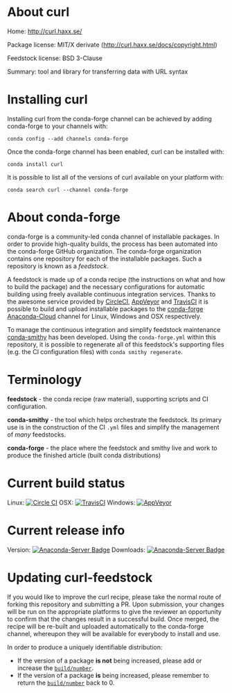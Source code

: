 About curl
==========

Home: http://curl.haxx.se/

Package license: MIT/X derivate (http://curl.haxx.se/docs/copyright.html)

Feedstock license: BSD 3-Clause

Summary: tool and library for transferring data with URL syntax



Installing curl
===============

Installing curl from the conda-forge channel can be achieved by adding conda-forge to your channels with:

```
conda config --add channels conda-forge
```

Once the conda-forge channel has been enabled, curl can be installed with:

```
conda install curl
```

It is possible to list all of the versions of curl available on your platform with:

```
conda search curl --channel conda-forge
```


About conda-forge
=================

conda-forge is a community-led conda channel of installable packages.
In order to provide high-quality builds, the process has been automated into the
conda-forge GitHub organization. The conda-forge organization contains one repository 
for each of the installable packages. Such a repository is known as a *feedstock*.

A feedstock is made up of a conda recipe (the instructions on what and how to build
the package) and the necessary configurations for automatic building using freely
available continuous integration services. Thanks to the awesome service provided by
[CircleCI](https://circleci.com/), [AppVeyor](http://www.appveyor.com/)
and [TravisCI](https://travis-ci.org/) it is possible to build and upload installable
packages to the [conda-forge](https://anaconda.org/conda-forge)
[Anaconda-Cloud](http://docs.anaconda.org/) channel for Linux, Windows and OSX respectively.

To manage the continuous integration and simplify feedstock maintenance
[conda-smithy](http://github.com/conda-forge/conda-smithy) has been developed.
Using the ``conda-forge.yml`` within this repository, it is possible to regenerate all of
this feedstock's supporting files (e.g. the CI configuration files) with ``conda smithy regenerate``.


Terminology
===========

**feedstock** - the conda recipe (raw material), supporting scripts and CI configuration.

**conda-smithy** - the tool which helps orchestrate the feedstock.
                   Its primary use is in the construction of the CI ``.yml`` files
                   and simplify the management of *many* feedstocks.

**conda-forge** - the place where the feedstock and smithy live and work to
                  produce the finished article (built conda distributions)

Current build status
====================

Linux: [![Circle CI](https://circleci.com/gh/conda-forge/curl-feedstock.svg?style=svg)](https://circleci.com/gh/conda-forge/curl-feedstock)
OSX: [![TravisCI](https://travis-ci.org/conda-forge/curl-feedstock.svg?branch=master)](https://travis-ci.org/conda-forge/curl-feedstock) 
Windows: [![AppVeyor](https://ci.appveyor.com/api/projects/status/github/conda-forge/curl-feedstock?svg=True)](https://ci.appveyor.com/project/conda-forge/curl-feedstock/branch/master)

Current release info
====================
Version: [![Anaconda-Server Badge](https://anaconda.org/conda-forge/curl/badges/version.svg)](https://anaconda.org/conda-forge/curl)
Downloads: [![Anaconda-Server Badge](https://anaconda.org/conda-forge/curl/badges/downloads.svg)](https://anaconda.org/conda-forge/curl)


Updating curl-feedstock
=======================

If you would like to improve the curl recipe, please take the normal
route of forking this repository and submitting a PR. Upon submission, your changes will
be run on the appropriate platforms to give the reviewer an opportunity to confirm that the
changes result in a successful build. Once merged, the recipe will be re-built and uploaded
automatically to the conda-forge channel, whereupon they will be available for everybody to
install and use.

In order to produce a uniquely identifiable distribution:
 * If the version of a package **is not** being increased, please add or increase
   the [``build/number``](http://conda.pydata.org/docs/building/meta-yaml.html#build-number-and-string). 
 * If the version of a package **is** being increased, please remember to return
   the [``build/number``](http://conda.pydata.org/docs/building/meta-yaml.html#build-number-and-string)
   back to 0.

